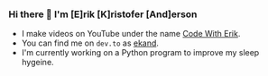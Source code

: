### Hi there 👋 I'm [E]rik [K]ristofer [And]erson 

- I make videos on YouTube under the name [Code With Erik](https://youtube.com/@codewitherik).
- You can find me on `dev.to` as [ekand](https://dev.to/ekand).
- I'm currently working on a Python program to improve my sleep hygeine.

<!--
- ⚡ Fun fact: I Played Trombone in College
**ekand/ekand** is a ✨ _special_ ✨ repository because its `README.md` (this file) appears on your GitHub profile.
-->
